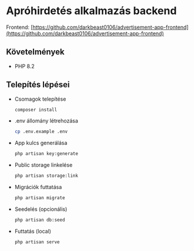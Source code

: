 # Apróhirdetés alkalmazás backend

Frontend: [https://github.com/darkbeast0106/advertisement-app-frontend](https://github.com/darkbeast0106/advertisement-app-frontend)

## Követelmények

- PHP 8.2

## Telepítés lépései

- Csomagok telepítése
  
  ```sh
  composer install
  ```

- .env állomány létrehozása
  
  ```sh
  cp .env.example .env
  ```

- App kulcs generálása
  
  ```sh
  php artisan key:generate
  ```

- Public storage linkelése
  
  ```sh
  php artisan storage:link
  ```

- Migrációk futtatása

  ```sh
  php artisan migrate
  ```

- Seedelés (opcionális)

  ```sh
  php artisan db:seed
  ```

- Futtatás (local)
  
  ```sh
  php artisan serve
  ```
